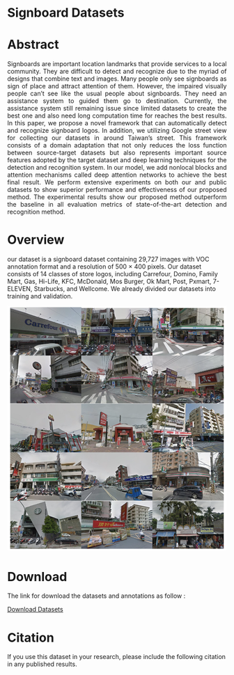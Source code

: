 # Signboard Datasets
<!-- Write your comments here 
<p align="center">Domain Adaptation Deep Attention Network for Automatic Logo Detection and Recognition in Google Street View</p>
<p align="center">Ervin Yohannes, Chih-Yang Lin, Timothy K. Shih, Chen-Ya Hong, Avirmed Enkhbat, Fitri Utaminingrum</p>
<p align="center">Department of Computer Science and Information Engineering, National Central University, Taoyuan City 32001, Taiwan</p>
<p align="center">Department of Electrical Engineering, Yuan-Ze University, Taoyuan City 32003, Taiwan</p>
<p align="center">Faculty of Computer Science, University of Brawijaya, Malang City 65145, Indonesia</p>
<img src="drawing1.png">
-->

# Abstract
<p style="text-align:justify"> Signboards are important location landmarks that provide services to a local community. They are difficult to detect and recognize due to the myriad of designs that combine text and images. Many people only see signboards as sign of place and attract attention of them. However, the impaired visually people can’t see like the usual people about signboards. They need an assistance system to guided them go to destination. Currently, the assistance system still remaining issue since limited datasets to create the best one and also need long computation time for reaches the best results. In this paper, we propose a novel framework that can automatically detect and recognize signboard logos. In addition, we utilizing Google street view for collecting our datasets in around Taiwan’s street. This framework consists of a domain adaptation that not only reduces the loss function between source-target datasets but also represents important source features adopted by the target dataset and deep learning techniques for the detection and recognition system. In our model, we add nonlocal blocks and attention mechanisms called deep attention networks to achieve the best final result. We perform extensive experiments on both our and public datasets to show superior performance and effectiveness of our proposed method. The experimental results show our proposed method outperform the baseline in all evaluation metrics of state-of-the-art detection and recognition method.</p>

# Overview
our dataset is a signboard dataset containing 29,727 images with VOC annotation format and a resolution of 500 × 400 pixels. Our dataset consists of 14 classes of store logos, including Carrefour, Domino, Family Mart, Gas, Hi-Life, KFC, McDonald, Mos Burger, Ok Mart, Post, Pxmart, 7-ELEVEN, Starbucks, and Wellcome. We already divided our datasets into training and validation.

<img src="img2.png">

# Download
The link for download the datasets and annotations as follow :

<a href="https://drive.google.com/drive/folders/1tElCRmh5O18gq_iTTMrTlSwgH1zvJKmV?usp=sharing">Download Datasets</a>

# Citation
If you use this dataset in your research, please include the following citation in any published results.
